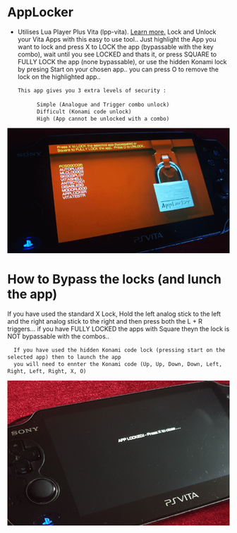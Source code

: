 # AppLocker
* Utilises Lua Player Plus Vita (lpp-vita). [Learn more.](https://github.com/Rinnegatamante/lpp-vita)
Lock and Unlock your Vita Apps with this easy to use tool.. Just highlight the App you want to lock and press X to LOCK the app (bypassable with the key combo), wait until you see LOCKED and thats it, or press SQUARE to FULLY LOCK the app (none bypassable), or use the hidden Konami lock by presing Start on your chosen app.. you can press O to remove the lock on the highlighted app..

      This app gives you 3 extra levels of security :
      
            Simple (Analogue and Trigger combo unlock)
            Difficult (Konami code unlock)
            High (App cannot be unlocked with a combo)
            

![Screenshot](https://github.com/AntHJ/AppLocker/blob/main/AppLocker.png)

# How to Bypass the locks (and lunch the app)
If you have used the standard X Lock, Hold the left analog stick to the left and the right analog stick to the right and then press both the L + R triggers... if you have FULLY LOCKED the apps with Square theyn the lock is NOT bypassable with the combos..

      If you have used the hidden Konami code lock (pressing start on the selected app) then to launch the app
      you will need to ennter the Konami code (Up, Up, Down, Down, Left, Right, Left, Right, X, O)

![Screenshot](https://github.com/AntHJ/AppLocker/blob/main/AppLocker-locked.png)
